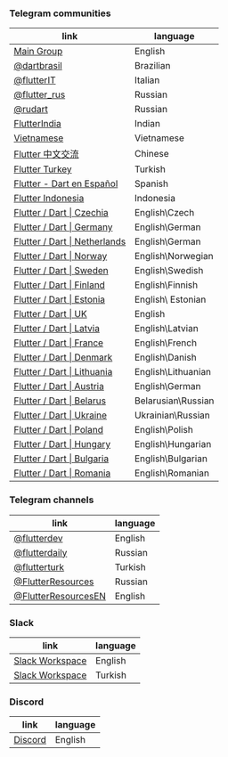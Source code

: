 ### Telegram communities
| link                                      | language   |
|-------------------------------------------|------------|
| [Main Group](https://t.me/dartlang_group) | English    |
| [@dartbrasil](https://t.me/dartbrasil)    | Brazilian  |
| [@flutterIT](https://t.me/flutterIT)      | Italian    |
| [@flutter_rus](https://t.me/flutter_rus)  | Russian    |
| [@rudart](https://t.me/rudart)            | Russian    |
| [FlutterIndia](https://t.me/flutterIndia) | Indian     |
| [Vietnamese](https://t.me/fluttervietnam) | Vietnamese |
| [Flutter 中文交流](https://t.me/FlutterC)  | Chinese    |
| [Flutter Turkey](https://t.me/Fluttertr)  | Turkish    |
| [Flutter - Dart en Español](https://t.me/flutter_dart_spanish)  | Spanish   |
| [Flutter Indonesia](https://t.me/flutter_id)  | Indonesia  |
| [Flutter / Dart &#124; Czechia](https://t.me/flutter_cz) | English\Czech |
| [Flutter / Dart &#124; Germany](https://t.me/flutter_germany) | English\German |
| [Flutter / Dart &#124; Netherlands](https://t.me/flutter_nl) | English\German |
| [Flutter / Dart &#124; Norway](https://t.me/flutter_norway) | English\Norwegian |
| [Flutter / Dart &#124; Sweden](https://t.me/flutter_sweden) | English\Swedish |
| [Flutter / Dart &#124; Finland](https://t.me/flutter_finland) | English\Finnish |
| [Flutter / Dart &#124; Estonia](https://t.me/flutter_estonia) | English\ Estonian |
| [Flutter / Dart &#124; UK](https://t.me/flutter_uk) | English |
| [Flutter / Dart &#124; Latvia](https://t.me/flutter_latvia) | English\Latvian |
| [Flutter / Dart &#124; France](https://t.me/flutter_france) | English\French |
| [Flutter / Dart &#124; Denmark](https://t.me/flutter_denmark) | English\Danish |
| [Flutter / Dart &#124; Lithuania](https://t.me/flutter_lt) | English\Lithuanian |
| [Flutter / Dart &#124; Austria](https://t.me/flutter_austria) | English\German |
| [Flutter / Dart &#124; Belarus](https://t.me/flutter_belarus) | Belarusian\Russian |
| [Flutter / Dart &#124; Ukraine](https://t.me/flutter_ukraine) | Ukrainian\Russian |
| [Flutter / Dart &#124; Poland](https://t.me/flutter_poland) | English\Polish |
| [Flutter / Dart &#124; Hungary](https://t.me/flutter_hu) | English\Hungarian |
| [Flutter / Dart &#124; Bulgaria](https://t.me/flutter_bg) | English\Bulgarian |
| [Flutter / Dart &#124; Romania](https://t.me/flutter_ro) | English\Romanian |

### Telegram channels
| link                                       | language |
|--------------------------------------------|----------|
| [@flutterdev](https://t.me/flutterdev)     | English  |
| [@flutterdaily](https://t.me/flutterdaily) | Russian  |
| [@flutterturk](https://t.me/flutterturk)   | Turkish  |
| [@FlutterResources](https://t.me/flutter_resources) | Russian |
| [@FlutterResourcesEN](https://t.me/flutter_resources_en) | English |

### Slack
| link                                                            | language |
|-----------------------------------------------------------------|----------|
| [Slack Workspace](https://dev-flutter-autoinvite.herokuapp.com) | English  |
| [Slack Workspace](https://bit.ly/flutterturkiye)                | Turkish  |

### Discord
| link                                  | language |
|---------------------------------------|----------|
| [Discord](https://discord.gg/uJn4gJ8) | English  |

